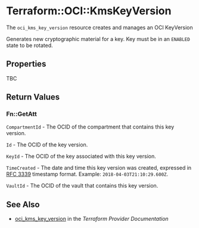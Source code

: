 # Terraform::OCI::KmsKeyVersion

The `oci_kms_key_version` resource creates and manages an OCI KeyVersion

Generates new cryptographic material for a key. Key must be in an `ENABLED` state to be
rotated.

## Properties

TBC

## Return Values

### Fn::GetAtt

`CompartmentId` - The OCID of the compartment that contains this key version.

`Id` - The OCID of the key version.

`KeyId` - The OCID of the key associated with this key version.

`TimeCreated` - The date and time this key version was created, expressed in [RFC 3339](https://tools.ietf.org/html/rfc3339) timestamp format.  Example: `2018-04-03T21:10:29.600Z`.

`VaultId` - The OCID of the vault that contains this key version.

## See Also

* [oci_kms_key_version](https://www.terraform.io/docs/providers/oci/r/kms_key_version.html) in the _Terraform Provider Documentation_